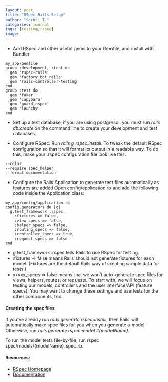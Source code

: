 ```yaml
---
layout: post
title: "RSpec Rails Setup"
author: "Serhii T."
categories: journal
tags: [testing,rspec]
image: 
---
```


- Add RSpec and other useful gems to your Gemfile, and install with Bundler

```
my_app/Gemfile
group :development, :test do
  gem 'rspec-rails'
  gem 'factory_bot_rails'
  gem 'rails-controller-testing'
end
group :test do
  gem 'faker'
  gem 'capybara'
  gem 'guard-rspec'
  gem 'launchy'
end
```

- Set up a test database, if you are using postgresql: you must run _rails db:create_ on the command line to create your development and test databases.

- Configure RSpec:
Run _rails g rspec:install_.
To tweak the default RSpec configuration so that it will format its output in a readable way. To do this, make your .rspec configuration file look like this:

```
--color
--require spec_helper
--format documentation
```

- Configure the Rails Application to generate test files automatically as features are added
Open config/application.rb and add the following code inside the Application class:

```
my_app/config/application.rb
config.generators do |g|
  g.test_framework :rspec,
    :fixtures => false,
    :view_specs => false,
    :helper_specs => false,
    :routing_specs => false,
    :controller_specs => true,
    :request_specs => false
end
```

- g.test_framework :rspec tells Rails to use RSpec for testing.
- :fixtures => false means Rails should not generate fixtures for each model. (Fixtures are the default Rails way of creating sample data for tests.)
- xxxxx_specs => false means that we won't auto-generate spec files for views, helpers, routes, or requests. To start with, we will focus on testing our models, controllers and the user interface/API (feature specs). You may want to change these settings and use tests for the other components, too.

#### Creating the spec files
If you've already run _rails generate rspec:install_, then Rails will automatically make spec files for you when you generate a model. Otherwise, run _rails generate rspec:model #{modelName}_.

To run the model tests file-by-file, run rspec spec/models/{modelName}_spec.rb.

#### Resources:
- [RSpec Homepage](http://rspec.info/)
- [Documentation](https://relishapp.com/rspec/rspec-rails/v/5-0/docs/gettingstarted)